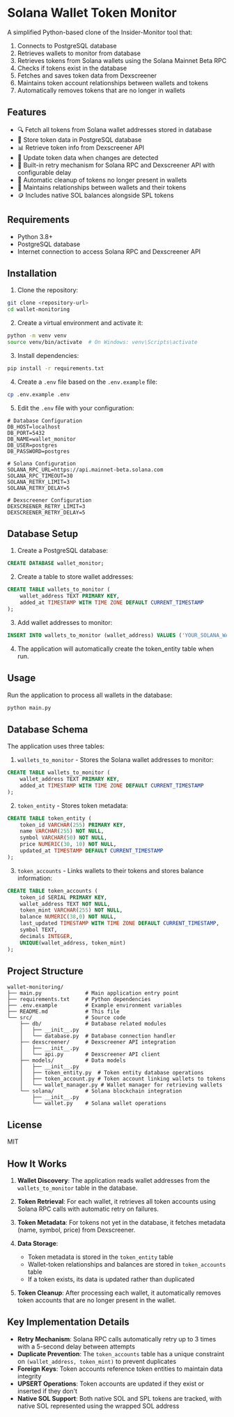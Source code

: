 # Solana Wallet Token Monitor

A simplified Python-based clone of the Insider-Monitor tool that:

1. Connects to PostgreSQL database
2. Retrieves wallets to monitor from database
3. Retrieves tokens from Solana wallets using the Solana Mainnet Beta RPC
4. Checks if tokens exist in the database
5. Fetches and saves token data from Dexscreener
6. Maintains token account relationships between wallets and tokens
7. Automatically removes tokens that are no longer in wallets

## Features

- 🔍 Fetch all tokens from Solana wallet addresses stored in database
- 💾 Store token data in PostgreSQL database
- 📊 Retrieve token info from Dexscreener API
- 🔄 Update token data when changes are detected
- 🔁 Built-in retry mechanism for Solana RPC and Dexscreener API with configurable delay
- 🧹 Automatic cleanup of tokens no longer present in wallets
- 🔗 Maintains relationships between wallets and their tokens
- 🪙 Includes native SOL balances alongside SPL tokens

## Requirements

- Python 3.8+
- PostgreSQL database
- Internet connection to access Solana RPC and Dexscreener API

## Installation

1. Clone the repository:
```bash
git clone <repository-url>
cd wallet-monitoring
```

2. Create a virtual environment and activate it:
```bash
python -m venv venv
source venv/bin/activate  # On Windows: venv\Scripts\activate
```

3. Install dependencies:
```bash
pip install -r requirements.txt
```

4. Create a `.env` file based on the `.env.example` file:
```bash
cp .env.example .env
```

5. Edit the `.env` file with your configuration:
```
# Database Configuration
DB_HOST=localhost
DB_PORT=5432
DB_NAME=wallet_monitor
DB_USER=postgres
DB_PASSWORD=postgres

# Solana Configuration
SOLANA_RPC_URL=https://api.mainnet-beta.solana.com
SOLANA_RPC_TIMEOUT=30
SOLANA_RETRY_LIMIT=3
SOLANA_RETRY_DELAY=5

# Dexscreener Configuration
DEXSCREENER_RETRY_LIMIT=3
DEXSCREENER_RETRY_DELAY=5
```

## Database Setup

1. Create a PostgreSQL database:
```sql
CREATE DATABASE wallet_monitor;
```

2. Create a table to store wallet addresses:
```sql
CREATE TABLE wallets_to_monitor (
    wallet_address TEXT PRIMARY KEY,
    added_at TIMESTAMP WITH TIME ZONE DEFAULT CURRENT_TIMESTAMP
);
```

3. Add wallet addresses to monitor:
```sql
INSERT INTO wallets_to_monitor (wallet_address) VALUES ('YOUR_SOLANA_WALLET_ADDRESS');
```

4. The application will automatically create the token_entity table when run.

## Usage

Run the application to process all wallets in the database:
```bash
python main.py
```

## Database Schema

The application uses three tables:

1. `wallets_to_monitor` - Stores the Solana wallet addresses to monitor:
```sql
CREATE TABLE wallets_to_monitor (
    wallet_address TEXT PRIMARY KEY,
    added_at TIMESTAMP WITH TIME ZONE DEFAULT CURRENT_TIMESTAMP
);
```

2. `token_entity` - Stores token metadata:
```sql
CREATE TABLE token_entity (
    token_id VARCHAR(255) PRIMARY KEY,
    name VARCHAR(255) NOT NULL,
    symbol VARCHAR(50) NOT NULL,
    price NUMERIC(30, 10) NOT NULL,
    updated_at TIMESTAMP DEFAULT CURRENT_TIMESTAMP
);
```

3. `token_accounts` - Links wallets to their tokens and stores balance information:
```sql
CREATE TABLE token_accounts (
    token_id SERIAL PRIMARY KEY,
    wallet_address TEXT NOT NULL,
    token_mint VARCHAR(255) NOT NULL,
    balance NUMERIC(38,0) NOT NULL,
    last_updated TIMESTAMP WITH TIME ZONE DEFAULT CURRENT_TIMESTAMP,
    symbol TEXT,
    decimals INTEGER,
    UNIQUE(wallet_address, token_mint)
);
```

## Project Structure

```
wallet-monitoring/
├── main.py              # Main application entry point
├── requirements.txt     # Python dependencies
├── .env.example         # Example environment variables
├── README.md            # This file
└── src/                 # Source code
    ├── db/              # Database related modules
    │   ├── __init__.py
    │   └── database.py  # Database connection handler
    ├── dexscreener/     # Dexscreener API integration
    │   ├── __init__.py
    │   └── api.py       # Dexscreener API client
    ├── models/          # Data models
    │   ├── __init__.py
    │   ├── token_entity.py  # Token entity database operations
    │   ├── token_account.py # Token account linking wallets to tokens
    │   └── wallet_manager.py # Wallet manager for retrieving wallets
    └── solana/          # Solana blockchain integration
        ├── __init__.py
        └── wallet.py    # Solana wallet operations
```

## License

MIT 

## How It Works

1. **Wallet Discovery**: The application reads wallet addresses from the `wallets_to_monitor` table in the database.

2. **Token Retrieval**: For each wallet, it retrieves all token accounts using Solana RPC calls with automatic retry on failures.

3. **Token Metadata**: For tokens not yet in the database, it fetches metadata (name, symbol, price) from Dexscreener.

4. **Data Storage**:
   - Token metadata is stored in the `token_entity` table
   - Wallet-token relationships and balances are stored in `token_accounts` table
   - If a token exists, its data is updated rather than duplicated

5. **Token Cleanup**: After processing each wallet, it automatically removes token accounts that are no longer present in the wallet.

## Key Implementation Details

- **Retry Mechanism**: Solana RPC calls automatically retry up to 3 times with a 5-second delay between attempts
- **Duplicate Prevention**: The `token_accounts` table has a unique constraint on `(wallet_address, token_mint)` to prevent duplicates
- **Foreign Keys**: Token accounts reference token entities to maintain data integrity
- **UPSERT Operations**: Token accounts are updated if they exist or inserted if they don't
- **Native SOL Support**: Both native SOL and SPL tokens are tracked, with native SOL represented using the wrapped SOL address
